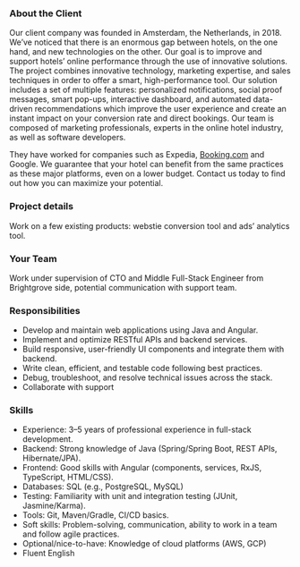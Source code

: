 ### About the Client

Our client company was founded in Amsterdam, the Netherlands, in 2018. We’ve
noticed that there is an enormous gap between hotels, on the one hand, and new
technologies on the other. Our goal is to improve and support hotels’ online
performance through the use of innovative solutions. The project combines
innovative technology, marketing expertise, and sales techniques in order to
offer a smart, high-performance tool. Our solution includes a set of multiple
features: personalized notifications, social proof messages, smart pop-ups,
interactive dashboard, and automated data-driven recommendations which improve
the user experience and create an instant impact on your conversion rate and
direct bookings. Our team is composed of marketing professionals, experts in
the online hotel industry, as well as software developers.

They have worked for companies such as Expedia,
[Booking.com](http://Booking.com) and Google. We guarantee that your hotel can
benefit from the same practices as these major platforms, even on a lower
budget. Contact us today to find out how you can maximize your potential.

### Project details

Work on a few existing products: webstie conversion tool and ads’ analytics
tool.

### Your Team

Work under supervision of CTO and Middle Full-Stack Engineer from Brightgrove
side, potential communication with support team.

### Responsibilities

  * Develop and maintain web applications using Java and Angular.
  * Implement and optimize RESTful APIs and backend services.
  * Build responsive, user-friendly UI components and integrate them with backend.
  * Write clean, efficient, and testable code following best practices.
  * Debug, troubleshoot, and resolve technical issues across the stack.
  * Collaborate with support

### Skills

  * Experience: 3–5 years of professional experience in full-stack development.
  * Backend: Strong knowledge of Java (Spring/Spring Boot, REST APIs, Hibernate/JPA).
  * Frontend: Good skills with Angular (components, services, RxJS, TypeScript, HTML/CSS).
  * Databases: SQL (e.g., PostgreSQL, MySQL) 
  * Testing: Familiarity with unit and integration testing (JUnit, Jasmine/Karma).
  * Tools: Git, Maven/Gradle, CI/CD basics.
  * Soft skills: Problem-solving, communication, ability to work in a team and follow agile practices.
  * Optional/nice-to-have: Knowledge of cloud platforms (AWS, GCP)
  * Fluent English